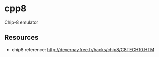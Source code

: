 # cpp8

Chip-8 emulator


## Resources
- chip8 reference: http://devernay.free.fr/hacks/chip8/C8TECH10.HTM

